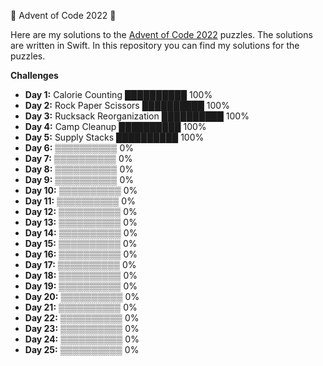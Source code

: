 🎄 Advent of Code 2022 🎄

Here are my solutions to the [Advent of Code 2022](https://adventofcode.com/2022) puzzles. The solutions are written in Swift.
In this repository you can find my solutions for the puzzles.

**Challenges**

- **Day 1:** Calorie Counting ██████████ 100%
- **Day 2:** Rock Paper Scissors ██████████ 100%
- **Day 3:** Rucksack Reorganization ██████████ 100%
- **Day 4:** Camp Cleanup ██████████ 100%
- **Day 5:** Supply Stacks ██████████ 100%
- **Day 6:**  ▒▒▒▒▒▒▒▒▒▒ 0%
- **Day 7:**  ▒▒▒▒▒▒▒▒▒▒ 0%
- **Day 8:**  ▒▒▒▒▒▒▒▒▒▒ 0%
- **Day 9:**  ▒▒▒▒▒▒▒▒▒▒ 0%
- **Day 10:** ▒▒▒▒▒▒▒▒▒▒ 0%
- **Day 11:** ▒▒▒▒▒▒▒▒▒▒ 0%
- **Day 12:** ▒▒▒▒▒▒▒▒▒▒ 0%
- **Day 13:** ▒▒▒▒▒▒▒▒▒▒ 0%
- **Day 14:** ▒▒▒▒▒▒▒▒▒▒ 0%
- **Day 15:** ▒▒▒▒▒▒▒▒▒▒ 0%
- **Day 16:** ▒▒▒▒▒▒▒▒▒▒ 0%
- **Day 17:** ▒▒▒▒▒▒▒▒▒▒ 0%
- **Day 18:** ▒▒▒▒▒▒▒▒▒▒ 0%
- **Day 19:** ▒▒▒▒▒▒▒▒▒▒ 0%
- **Day 20:** ▒▒▒▒▒▒▒▒▒▒ 0%
- **Day 21:** ▒▒▒▒▒▒▒▒▒▒ 0%
- **Day 22:** ▒▒▒▒▒▒▒▒▒▒ 0%
- **Day 23:** ▒▒▒▒▒▒▒▒▒▒ 0%
- **Day 24:** ▒▒▒▒▒▒▒▒▒▒ 0%
- **Day 25:** ▒▒▒▒▒▒▒▒▒▒ 0%
